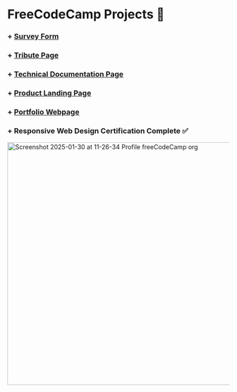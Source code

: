 # FreeCodeCamp Projects 🌟

### + [Survey Form](https://github.com/Krunal-Jagtap/FreeCodeCamp/tree/main/Responsive%20Web%20Design/01%20Build%20a%20Survey%20Form)
### + [Tribute Page](https://github.com/Krunal-Jagtap/FreeCodeCamp/tree/main/Responsive%20Web%20Design/02%20Tribute%20Page)
### + [Technical Documentation Page](https://github.com/Krunal-Jagtap/FreeCodeCamp/tree/main/Responsive%20Web%20Design/03%20Technical%20Documentation%20Page)
### + [Product Landing Page](https://github.com/Krunal-Jagtap/FreeCodeCamp/tree/main/Responsive%20Web%20Design/04%20Build%20a%20Product%20Landing%20Page)
### + [Portfolio Webpage](https://github.com/Krunal-Jagtap/FreeCodeCamp/tree/main/Responsive%20Web%20Design/05%20Build%20a%20Personal%20Portfolio%20Webpage)
### + Responsive Web Design Certification Complete ✅ 
<img width="552" alt="Screenshot 2025-01-30 at 11-26-34 Profile freeCodeCamp org" src="https://github.com/user-attachments/assets/bb311f71-fde2-4581-91e6-0f70fbcae2d1" />
</p>

